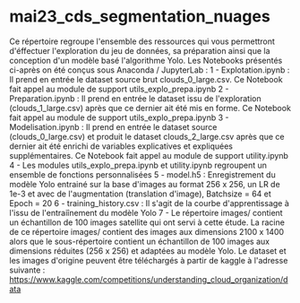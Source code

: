 # mai23_cds_segmentation_nuages

Ce répertoire regroupe l'ensemble des ressources qui vous permettront d'éffectuer l'exploration du jeu de données, sa préparation ainsi que la conception d'un modèle basé l'algorithme Yolo.
Les Notebooks présentés ci-après on été conçus sous Anaconda / JupyterLab :
1 - Explotation.ipynb : Il prend en entrée le dataset source brut clouds_0_large.csv. Ce Notebook fait appel au module de support utils_explo_prepa.ipynb
2 - Preparation.ipynb : Il prend en entrée le dataset issu de l'exploration (clouds_1_large.csv) après que ce dernier ait été mis en forme. Ce Notebook fait appel au module de support utils_explo_prepa.ipynb
3 - Modelisation.ipynb : Il prend en entrée le dataset source (clouds_0_large.csv) et produit le dataset clouds_2_large.csv après que ce dernier ait été enrichi de variables explicatives et expliquées supplémentaires. Ce Notebook fait appel au module de support utility.ipynb
4 - Les modules utils_explo_prepa.ipynb et utility.ipynb regroupent un ensemble de fonctions personnalisées
5 - model.h5 : Enregistrement du modèle Yolo entrainé sur la base d'images au format 256 x 256, un LR de 1e-3 et avec de l'augmentation (translation d'image), Batchsize = 64 et Epoch = 20
6 - training_history.csv :  Il s'agit de la courbe d'apprentissage à l'issu de l'entraiînement du modèle Yolo
7 - Le répertoire images/ contient un échantillon de 100 images satellite qui ont servi à cette étude. La racine de ce répertoire images/ contient des images aux dimensions 2100 x 1400 alors que le sous-répertoire contient un échantillon de 100 images aux dimensions réduites (256 x 256) et adaptées au modèle Yolo. Le dataset et les images d'origine peuvent être téléchargés à partir de kaggle à l'adresse suivante : https://www.kaggle.com/competitions/understanding_cloud_organization/data
